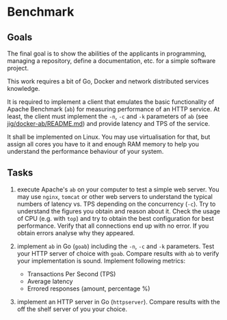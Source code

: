 # Benchmark

## Goals

The final goal is to show the abilities of the applicants in programming, managing a repository, define a documentation, etc. for a simple software project.

This work requires a bit of Go, Docker and network distributed services knowledge.

It is required to implement a client that emulates the basic functionality of Apache Benchmark (`ab`) for measuring performance of an HTTP service. At least, the client must implement the `-n`, `-c` and `-k` parameters of `ab` (see [jig/docker-ab/README.md](https://github.com/jig/docker-ab)) and provide latency and TPS of the service.

It shall be implemented on Linux. You may use virtualisation for that, but assign all cores you have to it and enough RAM memory to help you understand the performance behaviour of your system.

## Tasks

1. execute Apache's `ab` on your computer to test a simple web server. You may use `nginx`, `tomcat` or other web servers to understand the typical numbers of latency vs. TPS depending on the concurrency (`-c`). Try to understand the figures you obtain and reason about it. Check the usage of CPU (e.g. with `top`) and try to obtain the best configuration for best performance. Verify that all connections end up with no error. If you obtain errors analyse why they appeared.

2. implement `ab` in Go (`goab`) including the `-n`, `-c` and `-k` parameters. Test your HTTP server of choice with `goab`. Compare results with `ab` to verify your implementation is sound. Implement following metrics:

   - Transactions Per Second (TPS)
   - Average latency
   - Errored responses (amount, percentage %)

3. implement an HTTP server in Go (`httpserver`). Compare results with the off the shelf server of you your choice.

